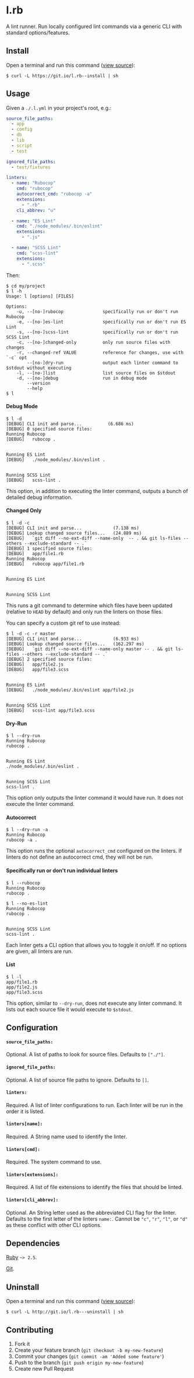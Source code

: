 # l.rb

A lint runner. Run locally configured lint commands via a generic CLI with standard options/features.

## Install

Open a terminal and run this command ([view source](https://git.io/l.rb--install)):

```
$ curl -L https://git.io/l.rb--install | sh
```

## Usage

Given a `./.l.yml` in your project's root, e.g.:

```yaml
source_file_paths:
  - app
  - config
  - db
  - lib
  - script
  - test

ignored_file_paths:
  - test/fixtures

linters:
  - name: "Rubocop"
    cmd: "rubocop"
    autocorrect_cmd: "rubocop -a"
    extensions:
      - ".rb"
    cli_abbrev: "u"

  - name: "ES Lint"
    cmd: "./node_modules/.bin/eslint"
    extensions:
      - ".js"

  - name: "SCSS Lint"
    cmd: "scss-lint"
    extensions:
      - ".scss"
```

Then:

```
$ cd my/project
$ l -h
Usage: l [options] [FILES]

Options:
    -u, --[no-]rubocop               specifically run or don't run Rubocop
    -e, --[no-]es-lint               specifically run or don't run ES Lint
    -s, --[no-]scss-lint             specifically run or don't run SCSS Lint
    -c, --[no-]changed-only          only run source files with changes
    -r, --changed-ref VALUE          reference for changes, use with `-c` opt
        --[no-]dry-run               output each linter command to $stdout without executing
    -l, --[no-]list                  list source files on $stdout
    -d, --[no-]debug                 run in debug mode
        --version
        --help
$ l
```

#### Debug Mode

```
$ l -d
[DEBUG] CLI init and parse...          (6.686 ms)
[DEBUG] 0 specified source files:
Running Rubocop
[DEBUG]   rubocop .


Running ES Lint
[DEBUG]   ./node_modules/.bin/eslint .


Running SCSS Lint
[DEBUG]   scss-lint .
```

This option, in addition to executing the linter command, outputs a bunch of detailed debug information.

#### Changed Only

```
$ l -d -c
[DEBUG] CLI init and parse...            (7.138 ms)
[DEBUG] Lookup changed source files...   (24.889 ms)
[DEBUG]   `git diff --no-ext-diff --name-only  -- . && git ls-files --others --exclude-standard -- .`
[DEBUG] 1 specified source files:
[DEBUG]   app/file1.rb
Running Rubocop
[DEBUG]   rubocop app/file1.rb


Running ES Lint


Running SCSS Lint
```

This runs a git command to determine which files have been updated (relative to `HEAD` by default) and only run the linters on those files.

You can specify a custom git ref to use instead:

```
$ l -d -c -r master
[DEBUG] CLI init and parse...            (6.933 ms)
[DEBUG] Lookup changed source files...   (162.297 ms)
[DEBUG]   `git diff --no-ext-diff --name-only master -- . && git ls-files --others --exclude-standard -- .`
[DEBUG] 2 specified source files:
[DEBUG]   app/file2.js
[DEBUG]   app/file3.scss


Running ES Lint
[DEBUG]   ./node_modules/.bin/eslint app/file2.js


Running SCSS Lint
[DEBUG]   scss-lint app/file3.scss
```

#### Dry-Run

```
$ l --dry-run
Running Rubocop
rubocop .


Running ES Lint
./node_modules/.bin/eslint .


Running SCSS Lint
scss-lint .
```

This option only outputs the linter command it would have run. It does not execute the linter command.

#### Autocorrect

```
$ l --dry-run -a
Running Rubocop
rubocop -a .
```

This option runs the optional `autocorrect_cmd` configured on the linters. If linters do not define an autocorrect cmd, they will not be run.

#### Specifically run or don't run individual linters

```
$ l --rubocop
Running Rubocop
rubocop .
```

```
$ l --no-es-lint
Running Rubocop
rubocop .


Running SCSS Lint
scss-lint .
```

Each linter gets a CLI option that allows you to toggle it on/off. If no options are given, all linters are run.

#### List

```
$ l -l
app/file1.rb
app/file2.js
app/file3.scss
```

This option, similar to `--dry-run`, does not execute any linter command. It lists out each source file it would execute to `$stdout`.

## Configuration

#### `source_file_paths:`

Optional. A list of paths to look for source files. Defaults to `["./"]`.


#### `ignored_file_paths:`

Optional. A list of source file paths to ignore. Defaults to `[]`.

#### `linters:`

Required. A list of linter configurations to run. Each linter will be run in the order it is listed.

#### `linters[name]:`

Required. A String name used to identify the linter.

#### `linters[cmd]:`

Required. The system command to use.

#### `linters[extensions]:`

Required. A list of file extensions to identify the files that should be linted.

#### `linters[cli_abbrev]:`

Optional. An String letter used as the abbreviated CLI flag for the linter. Defaults to the first letter of the linters `name:`. Cannot be `"c"`, `"r"`, `"l"`, or `"d"` as these conflict with other CLI options.

## Dependencies

[Ruby](https://www.ruby-lang.org/) `~> 2.5`.

[Git](https://git-scm.com/).

## Uninstall

Open a terminal and run this command ([view source](http://git.io/l.rb---uninstall)):

```
$ curl -L http://git.io/l.rb---uninstall | sh
```

## Contributing

1. Fork it
2. Create your feature branch (`git checkout -b my-new-feature`)
3. Commit your changes (`git commit -am 'Added some feature'`)
4. Push to the branch (`git push origin my-new-feature`)
5. Create new Pull Request
